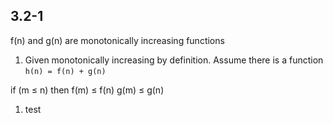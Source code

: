 
## 3.2-1
f(n) and g(n) are monotonically increasing functions
1. Given monotonically increasing by definition.
Assume there is a function ```h(n) = f(n) + g(n)```

if (m &le; n) then
	f(m) &le; f(n)
	g(m) &le; g(n)

1. test
